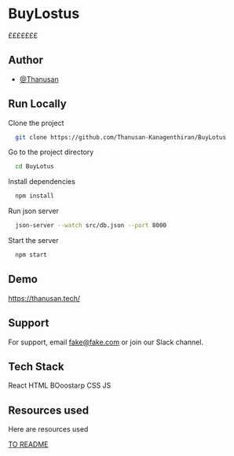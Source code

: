 
#  BuyLostus

£££££££


## Author

- [@Thanusan](https://github.com/Thanusan-Kanagenthiran)


## Run Locally

Clone the project

```bash
  git clone https://github.com/Thanusan-Kanagenthiran/BuyLotus
```

Go to the project directory

```bash
  cd BuyLotus
```

Install dependencies

```bash
  npm install
```
Run json server

```bash
  json-server --watch src/db.json --port 8000
```

Start the server

```bash
  npm start
```


<!-- ## Technical Details:

The app uses an object-oriented approach with classes and interfaces to manage tasks and render them on the page. 
The app is structured into two main files: app.ts and index.html. app.ts contains the TypeScript code for the app, including classes and interfaces for tasks and task lists. index.html contains the HTML markup and references to the app's CSS. -->

## Demo

https://thanusan.tech/


## Support

For support, email fake@fake.com or join our Slack channel.


## Tech Stack

 React HTML BOoostarp CSS JS 



## Resources used

Here are resources used

[TO README](https://readme.so/)

